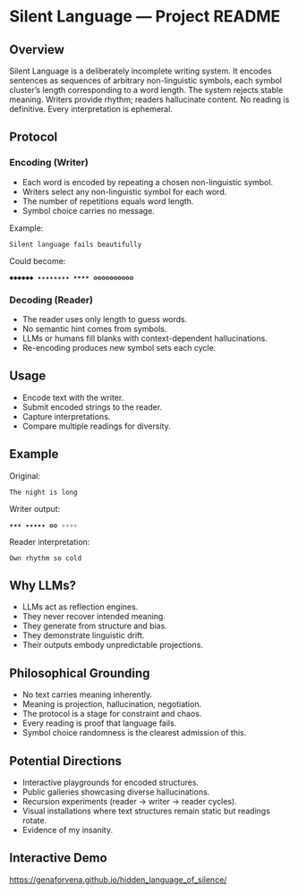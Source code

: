 # Silent Language — Project README

## Overview
Silent Language is a deliberately incomplete writing system. It encodes sentences as sequences of arbitrary non-linguistic symbols, each symbol cluster’s length corresponding to a word length. The system rejects stable meaning. Writers provide rhythm; readers hallucinate content. No reading is definitive. Every interpretation is ephemeral.

## Protocol
### Encoding (Writer)
- Each word is encoded by repeating a chosen non-linguistic symbol.
- Writers select any non-linguistic symbol for each word.
- The number of repetitions equals word length.
- Symbol choice carries no message.

Example:
```
Silent language fails beautifully
```
Could become:
```
◆◆◆◆◆◆ ✦✦✦✦✦✦✦✦ ➤➤➤➤ ✿✿✿✿✿✿✿✿✿✿
```

### Decoding (Reader)
- The reader uses only length to guess words.
- No semantic hint comes from symbols.
- LLMs or humans fill blanks with context-dependent hallucinations.
- Re-encoding produces new symbol sets each cycle.

## Usage
- Encode text with the writer.
- Submit encoded strings to the reader.
- Capture interpretations.
- Compare multiple readings for diversity.

## Example
Original:
```
The night is long
```
Writer output:
```
✶✶✶ ✦✦✦✦✦ ✪✪ ✧✧✧✧
```
Reader interpretation:
```
Own rhythm so cold
```

## Why LLMs?
- LLMs act as reflection engines.
- They never recover intended meaning.
- They generate from structure and bias.
- They demonstrate linguistic drift.
- Their outputs embody unpredictable projections.

## Philosophical Grounding
- No text carries meaning inherently.
- Meaning is projection, hallucination, negotiation.
- The protocol is a stage for constraint and chaos.
- Every reading is proof that language fails.
- Symbol choice randomness is the clearest admission of this.

## Potential Directions
- Interactive playgrounds for encoded structures.
- Public galleries showcasing diverse hallucinations.
- Recursion experiments (reader → writer → reader cycles).
- Visual installations where text structures remain static but readings rotate.
- Evidence of my insanity.

## Interactive Demo

https://genaforvena.github.io/hidden_language_of_silence/

